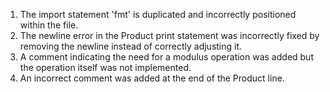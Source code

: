 1. The import statement 'fmt' is duplicated and incorrectly positioned within the file.
2. The newline error in the Product print statement was incorrectly fixed by removing the newline instead of correctly adjusting it.
3. A comment indicating the need for a modulus operation was added but the operation itself was not implemented.
4. An incorrect comment was added at the end of the Product line.